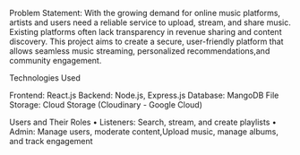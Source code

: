 Problem Statement:
With the growing demand for online music platforms, artists and users need a reliable service to upload, stream, and share music.
Existing platforms often lack transparency in revenue sharing and content discovery. 
This project aims to create a secure, user-friendly platform that allows seamless music streaming, personalized recommendations,and community engagement.

Technologies Used

Frontend: React.js
Backend: Node.js, Express.js
Database: MangoDB
File Storage: Cloud Storage (Cloudinary - Google Cloud)

Users and Their Roles
• Listeners: Search, stream, and create playlists
• Admin: Manage users, moderate content,Upload music, manage albums, and track engagement
